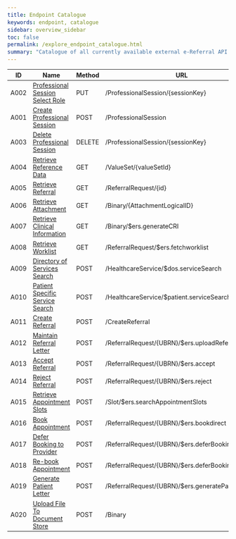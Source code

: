 ```yaml
---
title: Endpoint Catalogue
keywords: endpoint, catalogue
sidebar: overview_sidebar
toc: false
permalink: /explore_endpoint_catalogue.html
summary: "Catalogue of all currently available external e-Referral API endpoints"
---
```


| ID | Name | Method | URL | Status | FHIR |
|----|------|--------|-----|--------|:----:|
|A002|[Professional Session Select Role](explore_endpoint_a002.html)|PUT|/ProfessionalSession/{sessionKey}|![Live](images/icons/api_live.png)| N/A |
|A001|[Create Professional Session](explore_endpoint_a001.html)|POST|/ProfessionalSession|![Live](images/icons/api_live.png)| N/A |
|A003|[Delete Professional Session](explore_endpoint_a003.html)|DELETE|/ProfessionalSession/{sessionKey}|![Live](images/icons/api_live.png)| N/A |
|A004|[Retrieve Reference Data](explore_endpoint_a004.html)|GET|/ValueSet/{valueSetId}|![Live](images/icons/api_live.png)|[Model](https://nhsconnect.github.io/NHS-FHIR-eRS/referencedata_resources_dstu2.html)|
|A005|[Retrieve Referral](explore_endpoint_a005.html)|GET|/ReferralRequest/{id}|![Live](images/icons/api_live.png)|[Model](https://nhsconnect.github.io/NHS-FHIR-eRS/referralrequest_resources_dstu2.html)|
|A006|[Retrieve Attachment](explore_endpoint_a006.html)|GET|/Binary/{AttachmentLogicalID}|![Live](images/icons/api_live.png)| N/A |
|A007|[Retrieve Clinical Information](explore_endpoint_a007.html)|GET|/Binary/$ers.generateCRI|![Live](images/icons/api_live.png)|[Model](https://nhsconnect.github.io/NHS-FHIR-eRS/retrieveci_resources_dstu2.html)|
|A008|[Retrieve Worklist](explore_endpoint_a008.html)|GET|/ReferralRequest/$ers.fetchworklist|![Live](images/icons/api_live.png)|[Model](https://nhsconnect.github.io/NHS-FHIR-eRS/fetch_worklist_resources_dstu2.html)|
|A009|[Directory of Services Search](explore_endpoint_a009.html)|POST|/HealthcareService/$dos.serviceSearch|![Alpha](images/icons/api_alpha.png)| TBC |
|A010|[Patient Specific Service Search](explore_endpoint_a010.html)|POST|/HealthcareService/$patient.serviceSearch|![Alpha](images/icons/api_alpha.png)|[Model](https://nhsconnect.github.io/NHS-FHIR-eRS/servicesearch_resources_stu3.html)|
|A011|[Create Referral](explore_endpoint_a011.html)|POST|/CreateReferral|![Alpha](images/icons/api_alpha.png)|[Model](https://nhsconnect.github.io/NHS-FHIR-eRS/createreferral_resources_stu3.html)|
|A012|[Maintain Referral Letter](explore_endpoint_a012.html)|POST|/ReferralRequest/{UBRN}/$ers.uploadReferralLetter|![Alpha](images/icons/api_alpha.png)|[Model](https://nhsconnect.github.io/NHS-FHIR-eRS/maintainreferral_resources_stu3.html)|
|A013|[Accept Referral](explore_endpoint_a013.html)|POST|/ReferralRequest/{UBRN}/$ers.accept|![Alpha](images/icons/api_alpha.png)| TBC |
|A014|[Reject Referral](explore_endpoint_a014.html)|POST|/ReferralRequest/{UBRN}/$ers.reject|![Alpha](images/icons/api_alpha.png)| TBC |
|A015|[Retrieve Appointment Slots](explore_endpoint_a015.html)|POST|/Slot/$ers.searchAppointmentSlots|![Alpha](images/icons/api_alpha.png)| TBC |
|A016|[Book Appointment](explore_endpoint_a016.html)|POST|/ReferralRequest/{UBRN}/$ers.bookdirect|![Alpha](images/icons/api_alpha.png)| TBC |
|A017|[Defer Booking to Provider](explore_endpoint_a017.html)|POST|/ReferralRequest/{UBRN}/$ers.deferBooking|![Alpha](images/icons/api_alpha.png)| TBC |
|A018|[Re-book Appointment](explore_endpoint_a018.html)|POST|/ReferralRequest/{UBRN}/$ers.deferBooking|![Alpha](images/icons/api_alpha.png)| TBC |
|A019|[Generate Patient Letter](explore_endpoint_a019.html)|POST|/ReferralRequest/{UBRN}/$ers.generatePatientLetter|![Beta](images/icons/api_beta.png)|[Model](https://nhsconnect.github.io/NHS-FHIR-eRS/genpatientletter_resources_stu3.html)|
|A020|[Upload File To Document Store](explore_endpoint_a020.html)|POST|/Binary|![Alpha](images/icons/api_alpha.png)| N/A |
